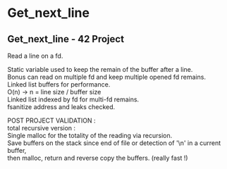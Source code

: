 # Get_next_line
## Get_next_line - 42 Project


Read a line on a fd.  

Static variable used to keep the remain of the buffer after a line.  
Bonus can read on multiple fd and keep multiple opened fd remains.  
Linked list buffers for performance.  
O(n) -> n = line size / buffer size  
Linked list indexed by fd for multi-fd remains.  
fsanitize address and leaks checked.  

POST PROJECT VALIDATION :  
total recursive version :  
Single malloc for the totality of the reading via recursion.  
Save buffers on the stack since end of file or detection of '\n' in a current buffer,  
then malloc, return and reverse copy the buffers. (really fast !)  
